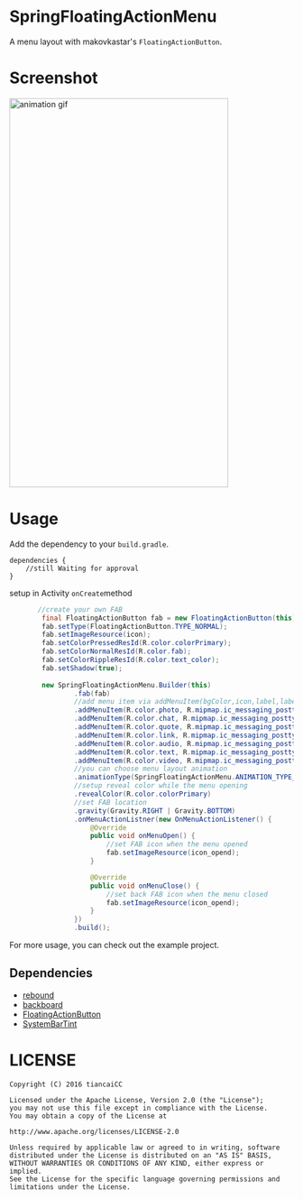 # SpringFloatingActionMenu
A menu layout with makovkastar's `FloatingActionButton`.

# Screenshot
<img src="https://raw.githubusercontent.com/tiancaiCC/SpringFloatingActionMenu/master/art/demo.gif" alt="animation gif" style="width:388;height:690">

<!--![Demo gif](https://raw.githubusercontent.com/tiancaiCC/SpringFloatingActionMenu/master/art/demo.gif)-->

# Usage

Add the dependency to your `build.gradle`.

```
dependencies {
    //still Waiting for approval
}
```

setup in Activity `onCreate`method
```java
       //create your own FAB
        final FloatingActionButton fab = new FloatingActionButton(this);
        fab.setType(FloatingActionButton.TYPE_NORMAL);
        fab.setImageResource(icon);
        fab.setColorPressedResId(R.color.colorPrimary);
        fab.setColorNormalResId(R.color.fab);
        fab.setColorRippleResId(R.color.text_color);
        fab.setShadow(true);
        
        new SpringFloatingActionMenu.Builder(this)
                .fab(fab)
                //add menu item via addMenuItem(bgColor,icon,label,label color,onClickListener)
                .addMenuItem(R.color.photo, R.mipmap.ic_messaging_posttype_photo, "Photo", R.color.text_color,this)
                .addMenuItem(R.color.chat, R.mipmap.ic_messaging_posttype_chat, "Chat", R.color.text_color,this)
                .addMenuItem(R.color.quote, R.mipmap.ic_messaging_posttype_quote, "Quote", R.color.text_color,this)
                .addMenuItem(R.color.link, R.mipmap.ic_messaging_posttype_link, "Link", R.color.text_color,this)
                .addMenuItem(R.color.audio, R.mipmap.ic_messaging_posttype_audio, "Audio", R.color.text_color,this)
                .addMenuItem(R.color.text, R.mipmap.ic_messaging_posttype_text, "Text", R.color.text_color,this)
                .addMenuItem(R.color.video, R.mipmap.ic_messaging_posttype_video, "Video", R.color.text_color,this)
                //you can choose menu layout animation
                .animationType(SpringFloatingActionMenu.ANIMATION_TYPE_TUMBLR)
                //setup reveal color while the menu opening
                .revealColor(R.color.colorPrimary)
                //set FAB location
                .gravity(Gravity.RIGHT | Gravity.BOTTOM)
                .onMenuActionListner(new OnMenuActionListener() {
                    @Override
                    public void onMenuOpen() {
                        //set FAB icon when the menu opened
                        fab.setImageResource(icon_opend);
                    }

                    @Override
                    public void onMenuClose() {
                        //set back FAB icon when the menu closed
                        fab.setImageResource(icon_opend);
                    }
                })
                .build();
```
For more usage, you can check out the example project.

## Dependencies

* [rebound](http://facebook.github.io/rebound/)
* [backboard](https://github.com/tumblr/Backboard)
* [FloatingActionButton](https://github.com/makovkastar/FloatingActionButton)
* [SystemBarTint](https://github.com/jgilfelt/SystemBarTint)


# LICENSE

```
Copyright (C) 2016 tiancaiCC

Licensed under the Apache License, Version 2.0 (the "License");
you may not use this file except in compliance with the License.
You may obtain a copy of the License at

http://www.apache.org/licenses/LICENSE-2.0

Unless required by applicable law or agreed to in writing, software
distributed under the License is distributed on an "AS IS" BASIS,
WITHOUT WARRANTIES OR CONDITIONS OF ANY KIND, either express or implied.
See the License for the specific language governing permissions and
limitations under the License.
```